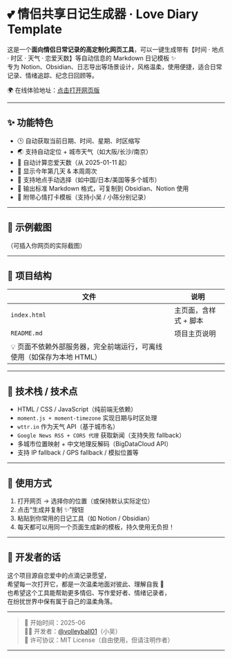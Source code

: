 # 💕 情侣共享日记生成器 · Love Diary Template

这是一个**面向情侣日常记录的高定制化网页工具**，可以一键生成带有【时间 · 地点 · 时区 · 天气 · 恋爱天数】等自动信息的 Markdown 日记模板 ✨  
专为 Notion、Obsidian、日志导出等场景设计，风格温柔，使用便捷，适合日常记录、情绪追踪、纪念日回顾等。

🌍 在线体验地址：[点击打开网页版](https://volleyball01.github.io/love-diary/)

---

## ✨ 功能特色

- 🕒 自动获取当前日期、时间、星期、时区缩写
- 🌏 支持自动定位 + 城市天气（如大阪/长沙/南京）
- 🥰 自动计算恋爱天数（从 2025-01-11 起）
- 📅 显示今年第几天 & 本周周次
- 📌 支持地点手动选择（如中国/日本/美国等多个城市）
- 📃 输出标准 Markdown 格式，可复制到 Obsidian、Notion 使用
- 🤗 附带心情打卡模板（支持小吴 / 小陈分别记录）

---

## 🧱 示例截图

（可插入你网页的实际截图）

---

## 📂 项目结构

| 文件 | 说明 |
|------|------|
| `index.html` | 主页面，含样式 + 脚本 |
| `README.md` | 项目主页说明 |
| 💡 页面不依赖外部服务器，完全前端运行，可离线使用（如保存为本地 HTML）

---

## 📌 技术栈 / 技术点

- HTML / CSS / JavaScript（纯前端无依赖）
- `moment.js + moment-timezone` 实现日期与时区处理
- `wttr.in` 作为天气 API（基于城市名）
- `Google News RSS + CORS 代理` 获取新闻（支持失败 fallback）
- 多城市位置映射 + 中文地理反解码（BigDataCloud API）
- 支持 IP fallback / GPS fallback / 模拟位置等

---

## 🚀 使用方式

1. 打开网页 → 选择你的位置（或保持默认实际定位）
2. 点击“生成并复制 ✨”按钮
3. 粘贴到你常用的日记工具（如 Notion / Obsidian）
4. 每天都可以用同一个页面生成新的模板，持久使用无负担！

---

## 🧸 开发者的话

这个项目源自恋爱中的点滴记录愿望，  
希望每一次打开它，都是一次温柔地面对彼此、理解自我 💖  
也希望这个工具能帮助更多情侣、写作爱好者、情绪记录者，  
在纷扰世界中保有属于自己的温柔角落。

---

> 📅 开始时间：2025-06  
> 👨‍💻 开发者：[@volleyball01](https://github.com/volleyball01)（小吴）  
> 🪪 许可协议：MIT License（自由使用，但请注明作者）

---
